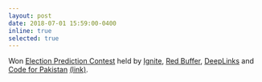 ```yaml
---
layout: post
date: 2018-07-01 15:59:00-0400
inline: true
selected: true
---
```


 Won [Election Prediction Contest](http://awaisrauf.github.io/election_prediction) held by [Ignite](https://ignite.org.pk/),
 [Red Buffer](http://redbuffer.net/), [DeepLinks](http://deeplinks.pk/) and [Code for Pakistan](https://twitter.com/CodeforPakistan/status/1024623283973578755) [(link)](https://propakistani.pk/2018/08/01/first-ever-election-prediction-contest-in-pakistan-concludes/).